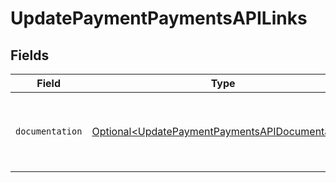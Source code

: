 # UpdatePaymentPaymentsAPILinks


## Fields

| Field                                                                                                            | Type                                                                                                             | Required                                                                                                         | Description                                                                                                      |
| ---------------------------------------------------------------------------------------------------------------- | ---------------------------------------------------------------------------------------------------------------- | ---------------------------------------------------------------------------------------------------------------- | ---------------------------------------------------------------------------------------------------------------- |
| `documentation`                                                                                                  | [Optional\<UpdatePaymentPaymentsAPIDocumentation>](../../models/errors/UpdatePaymentPaymentsAPIDocumentation.md) | :heavy_minus_sign:                                                                                               | The URL to the generic Mollie API error handling guide.                                                          |